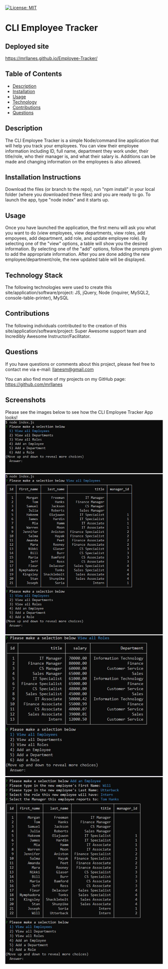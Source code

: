 [![License: MIT](https://img.shields.io/badge/License-MIT-yellow.svg)](https://opensource.org/licenses/MIT)

# CLI Employee Tracker

## Deployed site

https://mrllanes.github.io/Employee-Tracker/

## Table of Contents

-   [Description](#description)
-   [Installation](#installation)
-   [Usage](#usage)
-   [Technology](#technology)
-   [Contributions](#contributions)
-   [Questions](#questions)

## Description

The CLI Employee Tracker is a simple Node/command line application that will help you track your employees. You can view their employee information including ID, full name, department they work under, their title/role, who their manager is, and what their salary is. Additions can be made and changing information on the employees is also allowed.

## Installation Instructions

Download the files (or branch to the repo), run "npm install" in your local folder (where you downloaded these files) and you are ready to go. To launch the app, type "node index" and it starts up.

## Usage

Once you have launched the application, the first menu will ask you what you want to do (view employees, view departments, view roles, add empoyees, add department, add role, and update employee role). By selecting one of the "view" options, a table will show you the desired information. By selecting one of the "add" options, follow the prompts given to add the appropriate information. After you are done adding the new employee/department/role, the new updated table will be displayed.

## Technology Stack

The following technologies were used to create this site/application/software/project:
JS, jQuery, Node (inquirer, MySQL2, console-table-printer), MySQL

## Contributions

The following individuals contributed to the creation of this site/application/software/project:
Super Awesome support team and Incredibly Awesome Instructor/Facilitator.

## Questions

If you have questions or comments about this project, please feel free to contact me via e-mail:
llanesm@gmail.com

You can also find more of my projects on my GitHub page:
https://github.com/mrllanes

## Screenshots

Please see the images below to see how the CLI Employee Tracker App looks!
![Tracker App Image 1](./Assets/readme-images/tracker-app-image1.JPG)
![Tracker App Image 2](./Assets/readme-images/tracker-app-image2.JPG)
![Tracker App Image 3](./Assets/readme-images/tracker-app-image3.JPG)
![Tracker App Image 4](./Assets/readme-images/tracker-app-image4.JPG)
